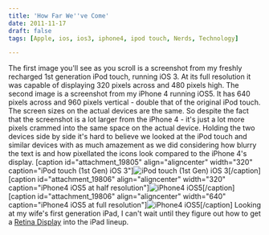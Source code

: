 ```yaml
---
title: 'How Far We''ve Come'
date: 2011-11-17
draft: false
tags: [Apple, ios, ios3, iphone4, ipod touch, Nerds, Technology]

---
```


The first image you'll see as you scroll is a screenshot from my freshly recharged 1st generation iPod touch, running iOS 3. At its full resolution it was capable of displaying 320 pixels across and 480 pixels high. The second image is a screenshot from my iPhone 4 running iOS5. It has 640 pixels across and 960 pixels vertical - double that of the original iPod touch. The screen sizes on the actual devices are the same. So despite the fact that the screenshot is a lot larger from the iPhone 4 - it's just a lot more pixels crammed into the same space on the actual device. Holding the two devices side by side it's hard to believe we looked at the iPod touch and similar devices with as much amazement as we did considering how blurry the text is and how pixellated the icons look compared to the iPhone 4's display. \[caption id="attachment\_19805" align="aligncenter" width="320" caption="iPod touch (1st Gen) iOS 3"\]![iPod touch (1st Gen) iOS 3](https://chrisenns.com/wp-content/uploads/2011/11/iPod-touch-1st-Gen-iOS-3.png "iPod touch (1st Gen) iOS 3")\[/caption\] \[caption id="attachment\_19806" align="aligncenter" width="320" caption="iPhone4 iOS5 at half resolution"\]![iPhone4 iOS5](https://chrisenns.com/wp-content/uploads/2011/11/iPhone4-iOS5.png "iPhone4 iOS5")\[/caption\] \[caption id="attachment\_19806" align="aligncenter" width="640" caption="iPhone4 iOS5 at full resolution"\]![iPhone4 iOS5](https://chrisenns.com/wp-content/uploads/2011/11/iPhone4-iOS5.png "iPhone4 iOS5")\[/caption\] Looking at my wife's first generation iPad, I can't wait until they figure out how to get a [Retina Display](http://www.apple.com/iphone/features/retina-display.html) into the iPad lineup.